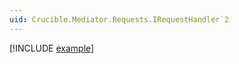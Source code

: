 ```yaml
---
uid: Crucible.Mediator.Requests.IRequestHandler`2
---
```


[!INCLUDE [example](../Fragments/handler-devx-tip.md)]
